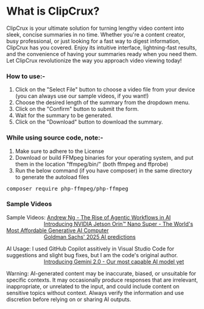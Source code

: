 # What is ClipCrux?
ClipCrux is your ultimate solution for turning lengthy video content into sleek, concise summaries in no time. Whether you're a content creator, busy professional, or just looking for a fast way to digest information, ClipCrux has you covered. Enjoy its intuitive interface, lightning-fast results, and the convenience of having your summaries ready when you need them. Let ClipCrux revolutionize the way you approach video viewing today!

### How to use:-
1. Click on the "Select File" button to choose a video file from your device (you can always use our sample videos, if you want!)
2. Choose the desired length of the summary from the dropdown menu.
3. Click on the "Confirm" button to submit the form.
4. Wait for the summary to be generated.
5. Click on the "Download" button to download the summary.

### While using source code, note:-
1. Make sure to adhere to the License
2. Download or build FFMpeg binaries for your operating system, and put them in the location "ffmpeg/bin/" (both ffmpeg and ffprobe)
3. Run the below command (if you have composer) in the same directory to generate the autoload files
<pre>composer require php-ffmpeg/php-ffmpeg</pre>

### Sample Videos
Sample Videos: [Andrew Ng - The Rise of Agentic Workflows in AI](https://cornflowerblue-cod-625159.hostingersite.com/demo_videos/test_video1.mp4)  
&nbsp;&nbsp;&nbsp;&nbsp;&nbsp;&nbsp;&nbsp;&nbsp;&nbsp;&nbsp;&nbsp;&nbsp;&nbsp;&nbsp;&nbsp;&nbsp;&nbsp;&nbsp;&nbsp;&nbsp;&nbsp;&nbsp;&nbsp;&nbsp;&nbsp;[Introducing NVIDIA Jetson Orin™ Nano Super - The World's Most Affordable Generative AI Computer](https://cornflowerblue-cod-625159.hostingersite.com/demo_videos/test_video2.mp4)  
&nbsp;&nbsp;&nbsp;&nbsp;&nbsp;&nbsp;&nbsp;&nbsp;&nbsp;&nbsp;&nbsp;&nbsp;&nbsp;&nbsp;&nbsp;&nbsp;&nbsp;&nbsp;&nbsp;&nbsp;&nbsp;&nbsp;&nbsp;&nbsp;&nbsp;[Goldman Sachs' 2025 AI predictions](https://cornflowerblue-cod-625159.hostingersite.com/demo_videos/test_video3.mp4)  

AI Usage: I used GitHub Copilot assitively in Visual Studio Code for suggestions and slight bug fixes, but I am the code's original author.
&nbsp;&nbsp;&nbsp;&nbsp;&nbsp;&nbsp;&nbsp;&nbsp;&nbsp;&nbsp;&nbsp;&nbsp;&nbsp;&nbsp;&nbsp;&nbsp;&nbsp;&nbsp;&nbsp;&nbsp;&nbsp;&nbsp;&nbsp;&nbsp;&nbsp;[Introducing Gemini 2.0 - Our most capable AI model yet](https://cornflowerblue-cod-625159.hostingersite.com/demo_videos/test_video4.mp4)  

Warning: AI-generated content may be inaccurate, biased, or unsuitable for specific contexts. It may occasionally produce responses that are irrelevant, inappropriate, or unrelated to the input, and could include content on sensitive topics without context. Always verify the information and use discretion before relying on or sharing AI outputs.
